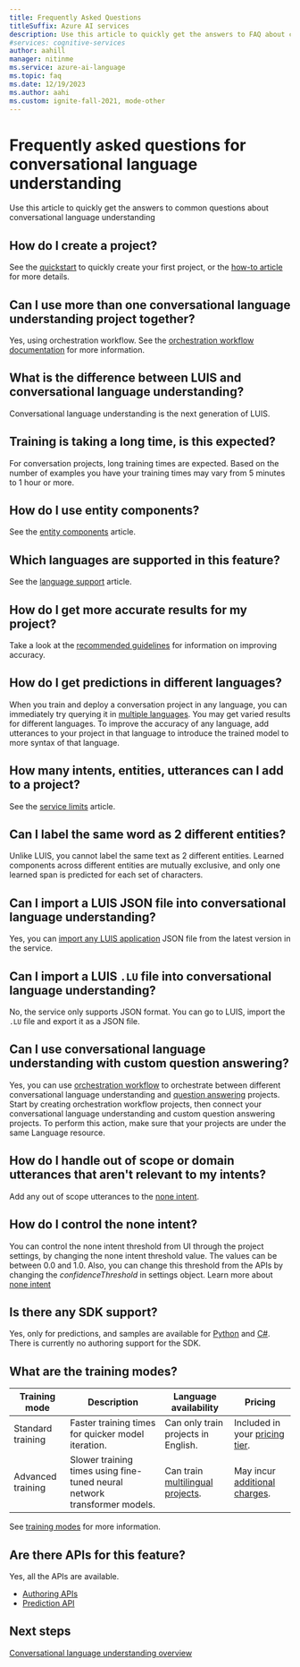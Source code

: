 ```yaml
---
title: Frequently Asked Questions
titleSuffix: Azure AI services
description: Use this article to quickly get the answers to FAQ about conversational language understanding
#services: cognitive-services
author: aahill
manager: nitinme
ms.service: azure-ai-language
ms.topic: faq
ms.date: 12/19/2023
ms.author: aahi
ms.custom: ignite-fall-2021, mode-other
---
```


# Frequently asked questions for conversational language understanding

Use this article to quickly get the answers to common questions about conversational language understanding

## How do I create a project?

See the [quickstart](./quickstart.md) to quickly create your first project, or the [how-to article](./how-to/create-project.md) for more details. 


## Can I use more than one conversational language understanding project together?

Yes, using orchestration workflow. See the [orchestration workflow documentation](../orchestration-workflow/overview.md) for more information.

## What is the difference between LUIS and conversational language understanding?

Conversational language understanding is the next generation of LUIS.

## Training is taking a long time, is this expected?

For conversation projects, long training times are expected. Based on the number of examples you have your training times may vary from 5 minutes to 1 hour or more. 

## How do I use entity components?

See the [entity components](./concepts/entity-components.md) article.

## Which languages are supported in this feature?

See the [language support](./language-support.md) article.

## How do I get more accurate results for my project?

Take a look at the [recommended guidelines](./how-to/build-schema.md#guidelines-and-recommendations) for information on improving accuracy.

## How do I get predictions in different languages?

When you train and deploy a conversation project in any language, you can immediately try querying it in [multiple languages](./concepts/multiple-languages.md). You may get varied results for different languages. To improve the accuracy of any language, add utterances to your project in that language to introduce the trained model to more syntax of that language.

## How many intents, entities, utterances can I add to a project?

See the [service limits](./service-limits.md) article. 

## Can I label the same word as 2 different entities?

Unlike LUIS, you cannot label the same text as 2 different entities. Learned components across different entities are mutually exclusive, and only one learned span is predicted for each set of characters.

## Can I import a LUIS JSON file into conversational language understanding?

Yes, you can [import any LUIS application](./how-to/migrate-from-luis.md) JSON file from the latest version in the service.

## Can I import a LUIS `.LU` file into conversational language understanding?

No, the service only supports JSON format. You can go to LUIS, import the `.LU` file and export it as a JSON file. 

## Can I use conversational language understanding with custom question answering?

Yes, you can use [orchestration workflow](../orchestration-workflow/overview.md) to orchestrate between different conversational language understanding and [question answering](../question-answering/overview.md) projects. Start by creating orchestration workflow projects, then  connect your conversational language understanding and custom question answering projects. To perform this action, make sure that your projects are under the same Language resource.

## How do I handle out of scope or domain utterances that aren't relevant to my intents?

Add any out of scope utterances to the [none intent](./concepts/none-intent.md).

## How do I control the none intent?

You can control the none intent threshold from UI through the project settings, by changing the none intent threshold value. The values can be between 0.0 and 1.0. Also, you can change this threshold from the APIs by changing the *confidenceThreshold* in settings object. Learn more about [none intent](./concepts/none-intent.md#none-score-threshold)

## Is there any SDK support?

Yes, only for predictions, and samples are available for [Python](https://aka.ms/sdk-samples-conversation-python) and [C#](https://aka.ms/sdk-sample-conversation-dot-net). There is currently no authoring support for the SDK.

## What are the training modes?


|Training mode  | Description | Language availability  | Pricing  |
|---------|---------|---------|---------|
|Standard training     | Faster training times for quicker model iteration.        | Can only train projects in English.        | Included in your [pricing tier](https://azure.microsoft.com/pricing/details/cognitive-services/language-service/).        |
|Advanced training     | Slower training times using fine-tuned neural network transformer models.        | Can train [multilingual projects](language-support.md#multi-lingual-option).         | May incur [additional charges](https://azure.microsoft.com/pricing/details/cognitive-services/language-service/).

See [training modes](how-to/train-model.md#training-modes) for more information.

## Are there APIs for this feature?

Yes, all the APIs are available.
* [Authoring APIs](https://aka.ms/clu-authoring-apis)
* [Prediction API](/rest/api/language/2023-04-01/conversation-analysis-runtime/analyze-conversation)

## Next steps

[Conversational language understanding overview](overview.md)
